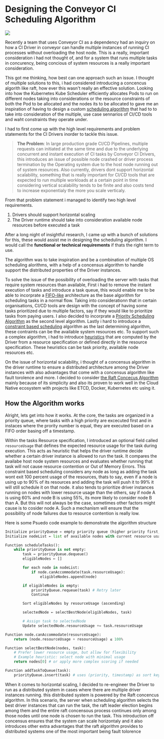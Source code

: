 # Designing the Conveyor CI Scheduling Algorithm

![](https://fulcrum.rocks/blog/wp-content/uploads/2022/04/ci-cd-pipeline-7.png)

Recently a team that uses Conveyor CI as a dependency had an inquiry on how a CI Driver in conveyor can handle multiple instances of running CI processes without overloading the host node. This is a really, important consideration i had not thought of, and for a system that runs multiple tasks in concurency, being concious of system resources is a really important consideration.

This got me thinking, how best can one approach such an issue. I thought of multiple solutions to this, i had considered introducing a concencus algorith like raft, how ever this wasn't really an effective solution. Looking into how the Kubernetes Kube Scheduler efficiently allocates Pods to run on different nodes taking into considerations or the resource constraints of both the Pod to be allocated and the nodes its to be allocated to gave me an inspiration of having to design a custom [scheduling algorithm](https://en.wikipedia.org/wiki/Scheduling_(computing)) that had to to take into consideration of the multiple, use case sennarios of CI/CD tools and waht constraints they operate under.

I had to first come up with the high level requirements and problem statements for the CI Drivers inorder to tackle this issue.

> **The Problem**: In large production grade CI/CD Pipelines, multiple requests can initiated at the same time and due to the underlying concurrent and instant execution of CI tasks by Conveyor CI Drivers, this introduces an issue of possible node crashed or driver process termination by the Operating system due to the host node running out of system resources. Also currently, drivers dont support horizontal scalability, something that is really important for CI/CD tools that are expected to run multiple workloads at a certain point in time considering vertical scalability tends to be finite and also costs tend to increase exponentialy the more you scale verticaly.

From that problem statement i managed to identify two high level requirements.

1. Drivers should support horizontal scaling
2. The Driver runtime should take into consideration available node resources before executed a task

After a long night of insightful research, I came up with a bunch of solutions for this, these would assist me in designing the scheduling algorithm. I would call the **functional or technical requirements** if thats the right term to use.

The algorithm was to take inspiration and be a combination of multiple OS scheduling alorithms, with a help of a concensus algorithm to handle support the distributed properties of the Driver instances.

To solve the issue of the possibility of overloading the server with tasks that require system resources than available, First i had to remove the instant execution of tasks and introduce a task queue, this would enable me to be able to incorprate a [FIFO-like](https://en.wikipedia.org/wiki/FIFO_(computing_and_electronics)) architecture as the base algorithm for scheduling tasks in a normal flow. Taking into considerationn that in certain organisations, CI/CD tools are design with the concept of having some tasks prioritized due to multiple factors, say if they would like to prioritize tasks from paying users. I also decided to incorprate a [Priority Scheduling Algorithm](https://en.wikipedia.org/wiki/Dynamic_priority_scheduling) as the second level algorithm. Lastly i hard to introduce a [constraint based scheduling](https://www.sciencedirect.com/science/article/pii/S1474667017377388) algorithm as the last determining algorithm, these contraints can be the available system resources etc. To support such a complex algorithm, i had to introduce [heuristics](https://en.wikipedia.org/wiki/Heuristic) that are computed by the Driver from a resource specification or defined directly in the resource specification. These heuristics can be task priority, available node resources etc.

On the issue of horizontal scalability, i thought of a concensus algorithm in the driver runtime to ensure a distributed architecture among the Driver instances with also advantages that come with a concensus algorithm like fault torolence and more. I decided to consider [the Raft Concecus Algorithm](https://raft.github.io/) mainly because of its simplicity and also its proven to work well in the Cloud Native ecosystem with projects like ETCD, Docker, Kubernetes etc using it.

## How the Algorithm works

Alright, lets get into how it works. At the core, the tasks are organized in a priority queue, where tasks with a high priority are excecuted first and in instaces where the  prority number is equal, they are executed based on a FIFO order basing off a timestamp.

Within the tasks Resource specification, I introduced an optional field called `resourceUsage` that defines the expected resource usage for the task during execution. This acts as heuristic that helps the driver runtime decide whether a certain driver instance is allowed to run the task. It compares the availabe host node system resources and evaluates whether running that task will not cause resource contention or Out of Memory Errors. This constraint based scheduling considers any node as long as adding the task wont exit 100 percent usage of the resources, thats to say, even if a node is using up to 90% of its resources and adding the task will push it to 99% it will still schedule it on that node. it also tends to prioritize driver instances running on nodes with lower resource usage than the others, say if node A is using 60% and node B is using 55%, its more likely to consider node B than A. But this will not always be the case, sometimes other factors might cause is to cosider node A. Such a mechanism will ensure that the possibility of node failures due to resource contention is really low.

Here is some Psuedo code example to demonstrate the algorithm structure

```py
Initialize priorityQueue ← empty priority queue (higher priority first, FIFO if equal)
Initialize nodeList ← list of available nodes with current resource usage

Function scheduleTasks():
    while priorityQueue is not empty:
        task ← priorityQueue.dequeue()
        eligibleNodes ← []

        for each node in nodeList:
            if node.canAccommodate(task.resourceUsage):
                eligibleNodes.append(node)

        if eligibleNodes is empty:
            priorityQueue.requeue(task) # Retry later
            Continue

        Sort eligibleNodes by resourceUsage (ascending)

        selectedNode ← selectBestNode(eligibleNodes, task)

        # Assign task to selectedNode
        Update selectedNode.resourceUsage += task.resourceUsage

Function node.canAccommodate(resourceUsage):
    return (node.resourceUsage + resourceUsage) ≤ 100%

Function selectBestNode(nodes, task):
    # Prefer lower resource usage, but allow for flexibility
    # Example heuristic: select node with minimal usage
    return nodes[0] # or apply more complex scoring if needed

Function addTaskToQueue(task):
    priorityQueue.insert(task) # uses (priority, timestamp) as sort key
```

When it comes to horizontal scaling, I decided to re-engineer the Driver to run as a distributed system in cases where there are multiple driver instances running. this distributed system is powered by the Raft concencus algorithm. In this scenario, the server when scheduling algorithm selects the best driver instances that can run the task, the raft leader election begins among them and the entire raft concensous process continues only among those nodes until one node is chosen to run the task. This introduction off concensus ensures that the system can scale horizontaly and it also introduces other extra advantages that the raft algorithm provides to distributed systems one of the most important being fault tolorence